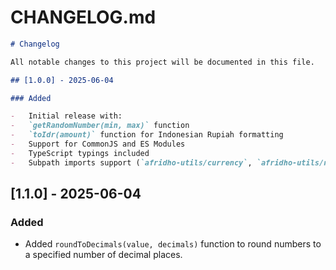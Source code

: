 # CHANGELOG.md

```markdown
# Changelog

All notable changes to this project will be documented in this file.

## [1.0.0] - 2025-06-04

### Added

-   Initial release with:
-   `getRandomNumber(min, max)` function
-   `toIdr(amount)` function for Indonesian Rupiah formatting
-   Support for CommonJS and ES Modules
-   TypeScript typings included
-   Subpath imports support (`afridho-utils/currency`, `afridho-utils/number`)
```

## [1.1.0] - 2025-06-04

### Added

-   Added `roundToDecimals(value, decimals)` function to round numbers to a specified number of decimal places.
